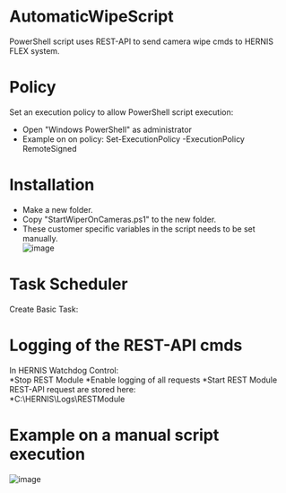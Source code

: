 # AutomaticWipeScript
PowerShell script uses REST-API to send camera wipe cmds to HERNIS FLEX system.
# Policy
Set an execution policy to allow PowerShell script execution:<br>
* Open "Windows PowerShell" as administrator<br>
* Example on on policy: Set-ExecutionPolicy -ExecutionPolicy RemoteSigned
# Installation
* Make a new folder.<br>
* Copy "StartWiperOnCameras.ps1" to the new folder.
* These customer specific variables in the script needs to be set manually.<br>
![image](https://github.com/LeifKlemetsen-eaton/AutomaticWipeScript/assets/115617622/2c1f841e-d99b-46ba-9d99-6b10f3b3f9e0)
# Task Scheduler
Create Basic Task:<br>
# Logging of the REST-API cmds
In HERNIS Watchdog Control:<br>
*Stop REST Module
*Enable logging of all requests
*Start REST Module
REST-API request are stored here:<br>
*C:\HERNIS\Logs\RESTModule
# Example on a manual script execution
![image](https://github.com/LeifKlemetsen-eaton/AutomaticWipeScript/assets/115617622/4e44f05e-877f-4f72-902e-e949d43b7f56)
